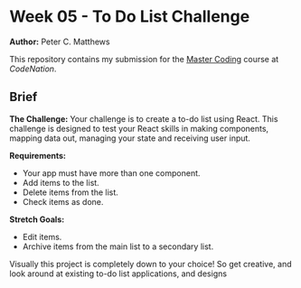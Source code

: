 # Week 05 - To Do List Challenge

**Author:** Peter C. Matthews

This repository contains my submission for the [Master Coding](https://wearecodenation.com/2022/04/25/master-coding/) course at *CodeNation*.

## Brief

**The Challenge:**
Your challenge is to create a to-do list using React. This challenge is designed to test your React skills in making components, mapping data out, managing your state and receiving user input.

**Requirements:**
 - Your app must have more than one component.
 - Add items to the list.
 - Delete items from the list.
 - Check items as done.

**Stretch Goals:**
 - Edit items.
 - Archive items from the main list to a secondary list.

Visually this project is completely down to your choice! So get creative, and look around at existing to-do list applications, and designs
